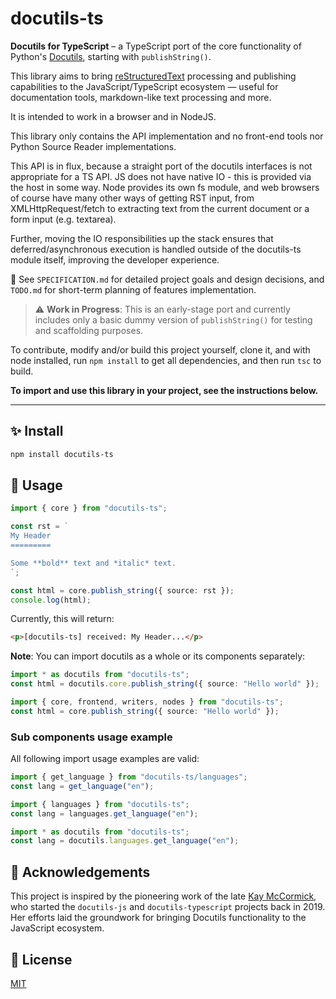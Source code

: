 # docutils-ts

**Docutils for TypeScript** – a TypeScript port of the core functionality of Python's [Docutils](https://docutils.sourceforge.io/), starting with `publishString()`.

This library aims to bring [reStructuredText](https://docutils.sourceforge.io/rst.html) processing and publishing capabilities to the JavaScript/TypeScript ecosystem — useful for documentation tools, markdown-like text processing and more.

It is intended to work in a browser and in NodeJS.

This library only contains the API implementation and no front-end tools nor Python Source Reader implementations.

This API is in flux, because a straight port of the docutils interfaces is not appropriate for a TS API. JS does not have native IO - this is provided via the host in some way. Node provides its own fs module, and web browsers of course have many other ways of getting RST input, from XMLHttpRequest/fetch to extracting text from the current document or a form input (e.g. textarea).

Further, moving the IO responsibilities up the stack ensures that deferred/asynchronous execution is handled outside of the docutils-ts module itself, improving the developer experience.

📝 See `SPECIFICATION.md` for detailed project goals and design decisions, and `TODO.md` for short-term planning of features implementation.

> ⚠️ **Work in Progress**: This is an early-stage port and currently includes only a basic dummy version of `publishString()` for testing and scaffolding purposes.

To contribute, modify and/or build this project yourself, clone it, and with node installed, run `npm install` to get all dependencies, and then run `tsc` to build.

**To import and use this library in your project, see the instructions below.**

---

## ✨ Install

```bash
npm install docutils-ts
```

## 🚀 Usage

```ts
import { core } from "docutils-ts";

const rst = `
My Header
=========

Some **bold** text and *italic* text.
`;

const html = core.publish_string({ source: rst });
console.log(html);
```

Currently, this will return:

```html
<p>[docutils-ts] received: My Header...</p>
```

**Note**: You can import docutils as a whole or its components separately:

```ts
import * as docutils from "docutils-ts";
const html = docutils.core.publish_string({ source: "Hello world" });
```

```ts
import { core, frontend, writers, nodes } from "docutils-ts";
const html = core.publish_string({ source: "Hello world" });
```

### Sub components usage example

All following import usage examples are valid:

```ts
import { get_language } from "docutils-ts/languages";
const lang = get_language("en");
```

```ts
import { languages } from "docutils-ts";
const lang = languages.get_language("en");
```

```ts
import * as docutils from "docutils-ts";
const lang = docutils.languages.get_language("en");
```

## 🙏 Acknowledgements

This project is inspired by the pioneering work of the late [Kay McCormick](https://github.com/kaymccormick), who started the `docutils-js` and `docutils-typescript` projects back in 2019. Her efforts laid the groundwork for bringing Docutils functionality to the JavaScript ecosystem.

## 📄 License

[MIT](./LICENSE)
